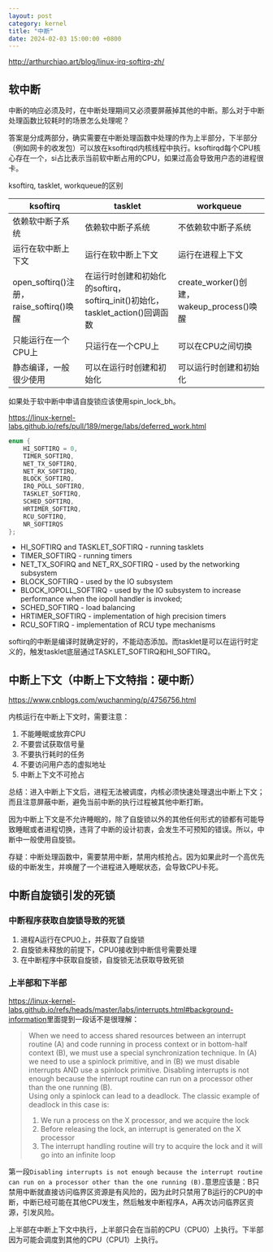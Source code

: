 ```yaml
---
layout: post
category: kernel
title: "中断"
date: 2024-02-03 15:00:00 +0800
---
```


<http://arthurchiao.art/blog/linux-irq-softirq-zh/>

## 软中断

中断的响应必须及时，在中断处理期间又必须要屏蔽掉其他的中断。那么对于中断处理函数比较耗时的场景怎么处理呢？

答案是分成两部分，确实需要在中断处理函数中处理的作为上半部分，下半部分（例如网卡的收发包）可以放在ksoftirqd内核线程中执行。ksoftirqd每个CPU核心存在一个，si占比表示当前软中断占用的CPU，如果过高会导致用户态的进程很卡。

ksoftirq, tasklet, workqueue的区别

|ksoftirq|tasklet|workqueue|
|-|-|-|
|依赖软中断子系统|依赖软中断子系统|不依赖软中断子系统|
|运行在软中断上下文|运行在软中断上下文|运行在进程上下文|
|open_softirq()注册，raise_softirq()唤醒|在运行时创建和初始化的softirq，softirq_init()初始化，tasklet_action()回调函数|create_worker()创建，wakeup_process()唤醒|
|只能运行在一个CPU上|只运行在一个CPU上|可以在CPU之间切换|
|静态编译，一般很少使用|可以在运行时创建和初始化|可以运行时创建和初始化|

如果处于软中断中申请自旋锁应该使用spin_lock_bh。

<https://linux-kernel-labs.github.io/refs/pull/189/merge/labs/deferred_work.html>

```c
enum {
    HI_SOFTIRQ = 0,
    TIMER_SOFTIRQ,
    NET_TX_SOFTIRQ,
    NET_RX_SOFTIRQ,
    BLOCK_SOFTIRQ,
    IRQ_POLL_SOFTIRQ,
    TASKLET_SOFTIRQ,
    SCHED_SOFTIRQ,
    HRTIMER_SOFTIRQ,
    RCU_SOFTIRQ,
    NR_SOFTIRQS
};
```

* HI_SOFTIRQ and TASKLET_SOFTIRQ - running tasklets
* TIMER_SOFTIRQ - running timers
* NET_TX_SOFIRQ and NET_RX_SOFTIRQ - used by the networking subsystem
* BLOCK_SOFTIRQ - used by the IO subsystem
* BLOCK_IOPOLL_SOFTIRQ - used by the IO subsystem to increase performance when the iopoll handler is invoked;
* SCHED_SOFTIRQ - load balancing
* HRTIMER_SOFTIRQ - implementation of high precision timers
* RCU_SOFTIRQ - implementation of RCU type mechanisms

softirq的中断是编译时就确定好的，不能动态添加。而tasklet是可以在运行时定义的，触发tasklet底层通过TASKLET_SOFTIRQ和HI_SOFTIRQ。

## 中断上下文（中断上下文特指：硬中断）

<https://www.cnblogs.com/wuchanming/p/4756756.html>

内核运行在中断上下文时，需要注意：

1. 不能睡眠或放弃CPU
2. 不要尝试获取信号量
3. 不要执行耗时的任务
4. 不要访问用户态的虚拟地址
5. 中断上下文不可抢占

总结：进入中断上下文后，进程无法被调度，内核必须快速处理退出中断上下文；而且注意屏蔽中断，避免当前中断的执行过程被其他中断打断。

因为中断上下文是不允许睡眠的，除了自旋锁以外的其他任何形式的锁都有可能导致睡眠或者进程切换，违背了中断的设计初衷，会发生不可预知的错误。所以，中断中一般使用自旋锁。

存疑：中断处理函数中，需要禁用中断，禁用内核抢占。因为如果此时一个高优先级的中断发生，并唤醒了一个进程进入睡眠状态，会导致CPU卡死。

## 中断自旋锁引发的死锁

### 中断程序获取自旋锁导致的死锁

1. 进程A运行在CPU0上，并获取了自旋锁
2. 自旋锁未释放的前提下，CPU0接收到中断信号需要处理
3. 在中断程序中获取自旋锁，自旋锁无法获取导致死锁

### 上半部和下半部

<https://linux-kernel-labs.github.io/refs/heads/master/labs/interrupts.html#background-information>里面提到一段话不是很理解：

> When we need to access shared resources between an interrupt routine (A) and code running in process context or in bottom-half context (B), we must use a special synchronization technique. In (A) we need to use a spinlock primitive, and in (B) we must disable interrupts AND use a spinlock primitive. Disabling interrupts is not enough because the interrupt routine can run on a processor other than the one running (B).  
> Using only a spinlock can lead to a deadlock. The classic example of deadlock in this case is:  
> 1. We run a process on the X processor, and we acquire the lock
> 2. Before releasing the lock, an interrupt is generated on the X processor
> 3. The interrupt handling routine will try to acquire the lock and it will go into an infinite loop

第一段`Disabling interrupts is not enough because the interrupt routine can run on a processor other than the one running (B).`意思应该是：B只禁用中断就直接访问临界区资源是有风险的，因为此时只禁用了B运行的CPU的中断，中断已经可能在其他CPU发生，然后触发中断程序A，A再次访问临界区资源，引发风险。

上半部在中断上下文中执行，上半部只会在当前的CPU（CPU0）上执行。下半部因为可能会调度到其他的CPU（CPU1）上执行。
